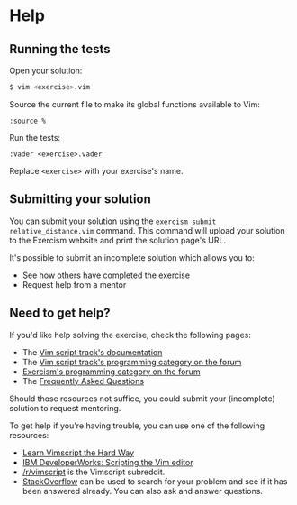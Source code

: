 # Help

## Running the tests

Open your solution:

```bash
$ vim <exercise>.vim
```

Source the current file to make its global functions available to Vim:

```
:source %
```

Run the tests:

```
:Vader <exercise>.vader
```

Replace `<exercise>` with your exercise's name.

## Submitting your solution

You can submit your solution using the `exercism submit relative_distance.vim` command.
This command will upload your solution to the Exercism website and print the solution page's URL.

It's possible to submit an incomplete solution which allows you to:

- See how others have completed the exercise
- Request help from a mentor

## Need to get help?

If you'd like help solving the exercise, check the following pages:

- The [Vim script track's documentation](https://exercism.org/docs/tracks/vimscript)
- The [Vim script track's programming category on the forum](https://forum.exercism.org/c/programming/vimscript)
- [Exercism's programming category on the forum](https://forum.exercism.org/c/programming/5)
- The [Frequently Asked Questions](https://exercism.org/docs/using/faqs)

Should those resources not suffice, you could submit your (incomplete) solution to request mentoring.

To get help if you're having trouble, you can use one of the following resources:

- [Learn Vimscript the Hard Way](http://learnvimscriptthehardway.stevelosh.com)
- [IBM DeveloperWorks: Scripting the Vim
  editor](http://www.ibm.com/developerworks/views/linux/libraryview.jsp?sort_order=asc&sort_by=Title&search_by=scripting+the+vim+editor)
- [/r/vimscript](https://www.reddit.com/r/vimscript) is the Vimscript subreddit.
- [StackOverflow](http://stackoverflow.com/) can be used to search for your problem and see if it has been answered already. You can also ask and answer questions.